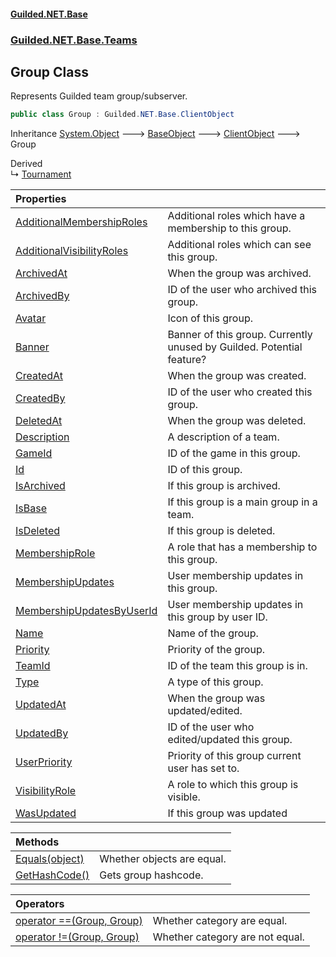 
#### [Guilded.NET.Base](index 'index')
### [Guilded.NET.Base.Teams](index#Guilded_NET_Base_Teams 'Guilded.NET.Base.Teams')
## Group Class
Represents Guilded team group/subserver.  
```csharp
public class Group : Guilded.NET.Base.ClientObject
```

Inheritance [System.Object](https://docs.microsoft.com/en-us/dotnet/api/System.Object 'System.Object') &#129106; [BaseObject](BaseObject 'Guilded.NET.Base.BaseObject') &#129106; [ClientObject](ClientObject 'Guilded.NET.Base.ClientObject') &#129106; Group  

Derived  
&#8627; [Tournament](Tournament 'Guilded.NET.Base.Teams.Tournament')  

| Properties | |
| :--- | :--- |
| [AdditionalMembershipRoles](Group_AdditionalMembershipRoles 'Guilded.NET.Base.Teams.Group.AdditionalMembershipRoles') | Additional roles which have a membership to this group.<br/> |
| [AdditionalVisibilityRoles](Group_AdditionalVisibilityRoles 'Guilded.NET.Base.Teams.Group.AdditionalVisibilityRoles') | Additional roles which can see this group.<br/> |
| [ArchivedAt](Group_ArchivedAt 'Guilded.NET.Base.Teams.Group.ArchivedAt') | When the group was archived.<br/> |
| [ArchivedBy](Group_ArchivedBy 'Guilded.NET.Base.Teams.Group.ArchivedBy') | ID of the user who archived this group.<br/> |
| [Avatar](Group_Avatar 'Guilded.NET.Base.Teams.Group.Avatar') | Icon of this group.<br/> |
| [Banner](Group_Banner 'Guilded.NET.Base.Teams.Group.Banner') | Banner of this group. Currently unused by Guilded. Potential feature?<br/> |
| [CreatedAt](Group_CreatedAt 'Guilded.NET.Base.Teams.Group.CreatedAt') | When the group was created.<br/> |
| [CreatedBy](Group_CreatedBy 'Guilded.NET.Base.Teams.Group.CreatedBy') | ID of the user who created this group.<br/> |
| [DeletedAt](Group_DeletedAt 'Guilded.NET.Base.Teams.Group.DeletedAt') | When the group was deleted.<br/> |
| [Description](Group_Description 'Guilded.NET.Base.Teams.Group.Description') | A description of a team.<br/> |
| [GameId](Group_GameId 'Guilded.NET.Base.Teams.Group.GameId') | ID of the game in this group.<br/> |
| [Id](Group_Id 'Guilded.NET.Base.Teams.Group.Id') | ID of this group.<br/> |
| [IsArchived](Group_IsArchived 'Guilded.NET.Base.Teams.Group.IsArchived') | If this group is archived.<br/> |
| [IsBase](Group_IsBase 'Guilded.NET.Base.Teams.Group.IsBase') | If this group is a main group in a team.<br/> |
| [IsDeleted](Group_IsDeleted 'Guilded.NET.Base.Teams.Group.IsDeleted') | If this group is deleted.<br/> |
| [MembershipRole](Group_MembershipRole 'Guilded.NET.Base.Teams.Group.MembershipRole') | A role that has a membership to this group.<br/> |
| [MembershipUpdates](Group_MembershipUpdates 'Guilded.NET.Base.Teams.Group.MembershipUpdates') | User membership updates in this group.<br/> |
| [MembershipUpdatesByUserId](Group_MembershipUpdatesByUserId 'Guilded.NET.Base.Teams.Group.MembershipUpdatesByUserId') | User membership updates in this group by user ID.<br/> |
| [Name](Group_Name 'Guilded.NET.Base.Teams.Group.Name') | Name of the group.<br/> |
| [Priority](Group_Priority 'Guilded.NET.Base.Teams.Group.Priority') | Priority of the group.<br/> |
| [TeamId](Group_TeamId 'Guilded.NET.Base.Teams.Group.TeamId') | ID of the team this group is in.<br/> |
| [Type](Group_Type 'Guilded.NET.Base.Teams.Group.Type') | A type of this group.<br/> |
| [UpdatedAt](Group_UpdatedAt 'Guilded.NET.Base.Teams.Group.UpdatedAt') | When the group was updated/edited.<br/> |
| [UpdatedBy](Group_UpdatedBy 'Guilded.NET.Base.Teams.Group.UpdatedBy') | ID of the user who edited/updated this group.<br/> |
| [UserPriority](Group_UserPriority 'Guilded.NET.Base.Teams.Group.UserPriority') | Priority of this group current user has set to.<br/> |
| [VisibilityRole](Group_VisibilityRole 'Guilded.NET.Base.Teams.Group.VisibilityRole') | A role to which this group is visible.<br/> |
| [WasUpdated](Group_WasUpdated 'Guilded.NET.Base.Teams.Group.WasUpdated') | If this group was updated<br/> |

| Methods | |
| :--- | :--- |
| [Equals(object)](Group_Equals(object) 'Guilded.NET.Base.Teams.Group.Equals(object)') | Whether objects are equal.<br/> |
| [GetHashCode()](Group_GetHashCode() 'Guilded.NET.Base.Teams.Group.GetHashCode()') | Gets group hashcode.<br/> |

| Operators | |
| :--- | :--- |
| [operator ==(Group, Group)](Group_operator(Group_Group) 'Guilded.NET.Base.Teams.Group.op_Equality(Guilded.NET.Base.Teams.Group, Guilded.NET.Base.Teams.Group)') | Whether category are equal.<br/> |
| [operator !=(Group, Group)](Group_operator!(Group_Group) 'Guilded.NET.Base.Teams.Group.op_Inequality(Guilded.NET.Base.Teams.Group, Guilded.NET.Base.Teams.Group)') | Whether category are not equal.<br/> |
